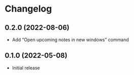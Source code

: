 # Changelog

## 0.2.0 (2022-08-06)

- Add “Open upcoming notes in new windows” command

## 0.1.0 (2022-05-08)

- Initial release
